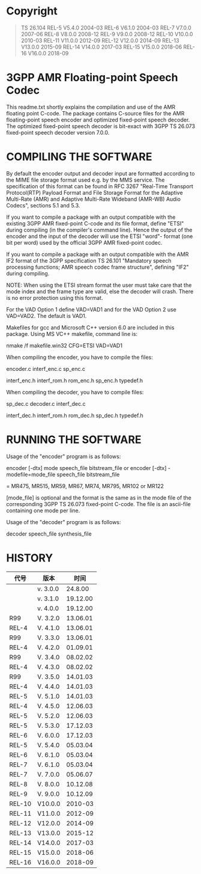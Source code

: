 
# Copyright

>  TS 26.104
 REL-5 	V5.4.0 2004-03
 REL-6 	V6.1.0 2004-03
 REL-7 	V7.0.0 2007-06
 REL-8 	V8.0.0 2008-12
 REL-9 	V9.0.0 2008-12
 REL-10 V10.0.0 2010-03
 REL-11 V11.0.0 2012-09
 REL-12 V12.0.0 2014-09
 REL-13 V13.0.0 2015-09
 REL-14 V14.0.0 2017-03
 REL-15 V15.0.0 2018-06
 REL-16 V16.0.0 2018-09

# 3GPP AMR Floating-point Speech Codec

This readme.txt shortly explains the compilation and use of the AMR floating point C-code. The package contains C-source files for the AMR floating-point speech encoder and optimized fixed-point speech decoder. The optimized fixed-point speech decoder is bit-exact with 3GPP TS 26.073 fixed-point speech decoder version 7.0.0.

# COMPILING THE SOFTWARE

By default the encoder output and decoder input are formatted according to the
MIME file storage format used e.g. by the MMS service. The specification of
this format can be found in RFC 3267 "Real-Time Transport Protocol(RTP) Payload
Format and File Storage Format for the Adaptive Multi-Rate (AMR) and Adaptive
Multi-Rate Wideband (AMR-WB) Audio Codecs", sections 5.1 and 5.3.

If you want to compile a package with an output compatible with the existing 3GPP AMR fixed-point C-code and its file format, define "ETSI" during compiling (in the compiler's command line). Hence the output 
of the encoder and the input of the decoder will use the ETSI "word"-
format (one bit per word) used by the official 3GPP AMR fixed-point codec.

If you want to compile a package with an output compatible with the AMR IF2
format of the 3GPP specification TS 26.101 "Mandatory speech processing
functions; AMR speech codec frame structure", defining "IF2" during compiling.

NOTE: When using the ETSI stream format the user must take care that the mode index
and the frame type are valid, else the decoder will crash. There is no error protection using this format.

For the VAD Option 1 define VAD=VAD1 and for the VAD Option 2 use
VAD=VAD2. The default is VAD1.

Makefiles for gcc and Microsoft C++ version 6.0 are included in this package.
Using MS VC++ makefile, command line is:

nmake /f makefile.win32 CFG=ETSI VAD=VAD1

When compiling the encoder, you have to compile the files:

encoder.c
interf_enc.c
sp_enc.c

interf_enc.h
interf_rom.h
rom_enc.h
sp_enc.h
typedef.h

When compiling the decoder, you have to compile files:

sp_dec.c
decoder.c
interf_dec.c

interf_dec.h
interf_rom.h
rom_dec.h
sp_dec.h
typedef.h

# RUNNING THE SOFTWARE

Usage of the "encoder" program is as follows:

encoder [-dtx] mode speech_file bitstream_file
or
encoder [-dtx] -modefile=mode_file speech_file bitstream_file

<mode> = MR475, MR515, MR59, MR67, MR74, MR795, MR102 or MR122

[mode_file] is optional and the format is the same as in the mode file of the corresponding 3GPP TS 26.073 fixed-point C-code. The file is an ascii-file containing one mode per line.

Usage of the "decoder" program is as follows:

decoder speech_file synthesis_file

# HISTORY

| 代号 | 版本 | 时间 |
| ------------ | ------------ | ------------ |
|   | v. 3.0.0 | 24.8.00 |
|   | v. 3.1.0 | 19.12.00 |
|   | v. 4.0.0 | 19.12.00 |
| R99 | V. 3.2.0 | 13.06.01 |
| REL-4 | V. 4.1.0 | 13.06.01 |
| R99 | V. 3.3.0 | 13.06.01 |
| REL-4 | V. 4.2.0 | 01.09.01 |
| R99 | V. 3.4.0 | 08.02.02 |
| REL-4 | V. 4.3.0 | 08.02.02 |
| R99 | V. 3.5.0 | 14.01.03 |
| REL-4 | V. 4.4.0 | 14.01.03 |
| REL-5 | V. 5.1.0 | 14.01.03 |
| REL-4 | V. 4.5.0 | 12.06.03 |
| REL-5 | V. 5.2.0 | 12.06.03 |
| REL-5 | V. 5.3.0 | 17.12.03 |
| REL-6 | V. 6.0.0 | 17.12.03 |
| REL-5 | V. 5.4.0 | 05.03.04 |
| REL-6 | V. 6.1.0 | 05.03.04 |
| REL-7 | V. 6.1.0 | 05.03.04 |
| REL-7 | V. 7.0.0 | 05.06.07 |
| REL-8 | V. 8.0.0 | 10.12.08 |
| REL-9 | V. 9.0.0 | 10.12.09 |
| REL-10 | V10.0.0 | 2010-03 |
| REL-11 | V11.0.0 | 2012-09 |
| REL-12 | V12.0.0 | 2014-09 |
| REL-13 | V13.0.0 | 2015-12 |
| REL-14 | V14.0.0 | 2017-03 |
| REL-15 | V15.0.0 | 2018-06 |
| REL-16 | V16.0.0 | 2018-09 |
